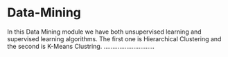 # Data-Mining
In this Data Mining module we have both unsupervised learning and supervised learning algorithms. The first one is Hierarchical Clustering and the second is K-Means Clustring.  .............................
